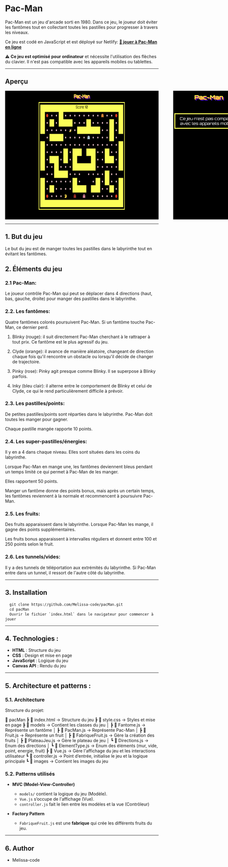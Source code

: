 # Pac-Man

Pac-Man est un jeu d'arcade sorti en 1980. Dans ce jeu, le joueur doit éviter les fantômes tout en collectant toutes les pastilles pour progresser à travers les niveaux.

Ce jeu est codé en JavaScript et est déployé sur Netlify: **[🔗 jouer à Pac-Man en ligne](https://new-pacman-game.netlify.app/)**
 
⚠️ **Ce jeu est optimisé pour ordinateur** et nécessite l'utilisation des flèches du clavier. Il n'est pas compatible avec les appareils mobiles ou tablettes.

---

## Aperçu 

<div style="display: flex; gap: 3rem;">
  <img src="./assets/images/pacman_desktop.svg" alt="Aperçu du jeu sur desktop" style="max-width: 100%;  height: auto;" />
  <img src="./assets/images/pacman_mobile.svg" alt="Aperçu du jeu sur mobile - non jouable" style="max-width: 100%; height: auto;" />
</div>

---- 

## 1. But du jeu 

Le but du jeu est de manger toutes les pastilles dans le labyrinthe tout en évitant les fantômes. 


## 2. Éléments du jeu

### 2.1 Pac-Man: 

Le joueur contrôle Pac-Man qui peut se déplacer dans 4 directions (haut, bas, gauche, droite) pour manger des pastilles dans le labyrinthe.

### 2.2. Les fantômes: 

Quatre fantômes colorés poursuivent Pac-Man. Si un fantôme touche Pac-Man, ce dernier perd. 

1. Blinky (rouge): il suit directement Pac-Man cherchant à le rattraper à tout prix. Ce fantôme est le plus agressif du jeu.

2. Clyde (orange): il avance de manière aléatoire, changeant de direction chaque fois qu'il rencontre un obstacle ou lorsqu'il décide de changer de trajectoire. 

3. Pinky (rose): Pinky agit presque comme Blinky. Il se superpose à Blinky parfois. 

4. Inky (bleu clair): il alterne entre le comportement de Blinky et celui de Clyde, ce qui le rend particulièrement difficile à prévoir. 


### 2.3. Les pastilles/points:

De petites pastilles/points sont réparties dans le labyrinthe. Pac-Man doit toutes les manger pour gagner.

Chaque pastille mangée rapporte 10 points.


### 2.4. Les super-pastilles/énergies:

Il y en a 4 dans chaque niveau. Elles sont situées dans les coins du labyrinthe. 

Lorsque Pac-Man en mange une, les fantômes deviennent bleus pendant un temps limité ce qui permet à Pac-Man de les manger. 

Elles rapportent 50 points.

Manger un fantôme donne des points bonus, mais après un certain temps, les fantômes reviennent à la normale et recommencent à poursuivre Pac-Man.


### 2.5. Les fruits: 

Des fruits apparaissent dans le labyrinthe. Lorsque Pac-Man les mange, il gagne des points supplémentaires.

Les fruits bonus apparaissent à intervalles réguliers et donnent entre 100 et 250 points selon le fruit.


### 2.6. Les tunnels/vides:

Il y a des tunnels de téléportation aux extrémités du labyrinthe. Si Pac-Man entre dans un tunnel, il ressort de l'autre côté du labyrinthe.

---

## 3. Installation 

```
  git clone https://github.com/Melissa-code/pacMan.git
  cd pacMan
  Ouvrir le fichier `index.html` dans le navigateur pour commencer à jouer
```

---

## 4. Technologies : 

- **HTML** : Structure du jeu
- **CSS** : Design et mise en page
- **JavaScript** : Logique du jeu 
- **Canvas API** : Rendu du jeu

--- 

## 5. Architecture et patterns : 

### 5.1. Architecture 

Structure du projet:

📂 pacMan
┣ 📜 index.html → Structure du jeu
┣ 📜 style.css → Styles et mise en page
┣ 📂 models → Contient les classes du jeu
│ ┣ 📜 Fantome.js → Représente un fantôme
│ ┣ 📜 PacMan.js → Représente Pac-Man
│ ┣ 📜 Fruit.js → Représente un fruit
│ ┣ 📜 FabriqueFruit.js → Gère la création des fruits
│ ┣ 📜 PlateauJeu.js → Gère le plateau de jeu
│ ┗ 📜 Directions.js → Enum des directions
│ ┗ 📜 ElementType.js → Enum des éléments (mur, vide, point, energie, fruit)
┣ 📜 Vue.js → Gère l'affichage du jeu et les interactions utilisateur
┗ 📜 controller.js → Point d’entrée, initialise le jeu et la logique principale
┗ 📜 images → Contient les images du jeu


### 5.2. Patterns utilisés

- **MVC (Model-View-Controller)**  
  - `models/` contient la logique du jeu (Modèle).  
  - `Vue.js` s’occupe de l'affichage (Vue).  
  - `controller.js` fait le lien entre les modèles et la vue (Contrôleur)

- **Factory Pattern**  
  - `FabriqueFruit.js` est une **fabrique** qui crée les différents fruits du jeu.  

---


## 6. Author 

- Melissa-code